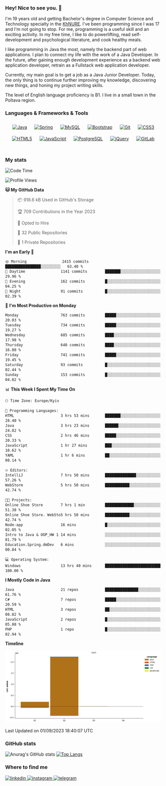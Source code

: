 ### Hey! Nice to see you. 👋

I'm 19 years old and getting Bachelor's degree in Computer Science and Technology
specialty in the [KhNURE][1]. I've been programming since I was 17 and I'm not going
to stop. For me, programming is a useful skill and an exciting activity. In my free
time, I like to do powerlifting, read self-development and psychological literature,
and cook healthy meals.

I like programming in Java the most, namely the backend part of web applications.
I plan to connect my life with the work of a Java Developer. In the future, after 
gaining enough development experience as a backend web application developer, 
retrain as a Fullstack web application developer. 

Currently, my main goal is to get a job as a Java Junior Developer. 
Today, the only thing is to continue further improving my knowledge, discovering 
new things, and honing my project writing skills.

The level of English language proficiency is B1. I live in a small town in the
Poltava region.

### Languages & Frameworks & Tools
<div align="center">  
<a href="https://www.java.com/" target="_blank"><img style="margin: 10px" src="https://profilinator.rishav.dev/skills-assets/java-original-wordmark.svg" alt="Java" height="50" /></a>
<a href="https://docs.spring.io/spring-framework/docs/3.0.x/reference/expressions.html#:~:text=The%20Spring%20Expression%20Language%20(SpEL,and%20basic%20string%20templating%20functionality." target="_blank"><img style="margin: 10px" src="https://profilinator.rishav.dev/skills-assets/springio-icon.svg" alt="Spring" height="50" /></a>
<a href="https://www.mysql.com/" target="_blank"><img style="margin: 10px" src="https://profilinator.rishav.dev/skills-assets/mysql-original-wordmark.svg" alt="MySQL" height="50" /></a>
<a href="https://getbootstrap.com/docs/3.4/javascript/" target="_blank"><img style="margin: 10px" src="https://profilinator.rishav.dev/skills-assets/bootstrap-plain.svg" alt="Bootstrap" height="50" /></a>  
<a href="https://github.com/" target="_blank"><img style="margin: 10px" src="https://profilinator.rishav.dev/skills-assets/git-scm-icon.svg" alt="Git" height="50" /></a>
<a href="https://www.w3schools.com/css/" target="_blank"><img style="margin: 10px" src="https://profilinator.rishav.dev/skills-assets/css3-original-wordmark.svg" alt="CSS3" height="50" /></a>  
<a href="https://en.wikipedia.org/wiki/HTML5" target="_blank"><img style="margin: 10px" src="https://profilinator.rishav.dev/skills-assets/html5-original-wordmark.svg" alt="HTML5" height="50" /></a>  
<a href="https://www.javascript.com/" target="_blank"><img style="margin: 10px" src="https://profilinator.rishav.dev/skills-assets/javascript-original.svg" alt="JavaScript" height="50" /></a>  
<a href="https://www.postgresql.org/" target="_blank"><img style="margin: 10px" src="https://profilinator.rishav.dev/skills-assets/postgresql-original-wordmark.svg" alt="PostgreSQL" height="50" /></a>  
<a href="https://jquery.com/" target="_blank"><img style="margin: 10px" src="https://profilinator.rishav.dev/skills-assets/jquery.png" alt="jQuery" height="50" /></a>
<a href="https://about.gitlab.com/" target="_blank"><img style="margin: 10px" src="https://profilinator.rishav.dev/skills-assets/gitlab.svg" alt="GitLab" height="50" /></a>  
</div>  

<br/>  

### My stats 

<!--START_SECTION:waka-->
![Code Time](http://img.shields.io/badge/Code%20Time-371%20hrs%2031%20mins-blue)

![Profile Views](http://img.shields.io/badge/Profile%20Views-0-blue)

**🐱 My GitHub Data** 

> 📦 918.6 kB Used in GitHub's Storage 
 > 
> 🏆 709 Contributions in the Year 2023
 > 
> 💼 Opted to Hire
 > 
> 📜 32 Public Repositories 
 > 
> 🔑 1 Private Repositories 
 > 
**I'm an Early 🐤** 

```text
🌞 Morning                2415 commits        ████████████████░░░░░░░░░   63.40 % 
🌆 Daytime                1141 commits        ███████░░░░░░░░░░░░░░░░░░   29.96 % 
🌃 Evening                162 commits         █░░░░░░░░░░░░░░░░░░░░░░░░   04.25 % 
🌙 Night                  91 commits          █░░░░░░░░░░░░░░░░░░░░░░░░   02.39 % 
```
📅 **I'm Most Productive on Monday** 

```text
Monday                   763 commits         █████░░░░░░░░░░░░░░░░░░░░   20.03 % 
Tuesday                  734 commits         █████░░░░░░░░░░░░░░░░░░░░   19.27 % 
Wednesday                685 commits         ████░░░░░░░░░░░░░░░░░░░░░   17.98 % 
Thursday                 640 commits         ████░░░░░░░░░░░░░░░░░░░░░   16.80 % 
Friday                   741 commits         █████░░░░░░░░░░░░░░░░░░░░   19.45 % 
Saturday                 93 commits          █░░░░░░░░░░░░░░░░░░░░░░░░   02.44 % 
Sunday                   153 commits         █░░░░░░░░░░░░░░░░░░░░░░░░   04.02 % 
```


📊 **This Week I Spent My Time On** 

```text
🕑︎ Time Zone: Europe/Kyiv

💬 Programming Languages: 
HTML                     3 hrs 53 mins       ███████░░░░░░░░░░░░░░░░░░   28.40 % 
Java                     3 hrs 23 mins       ██████░░░░░░░░░░░░░░░░░░░   24.82 % 
CSS                      2 hrs 46 mins       █████░░░░░░░░░░░░░░░░░░░░   20.33 % 
JavaScript               1 hr 27 mins        ███░░░░░░░░░░░░░░░░░░░░░░   10.62 % 
YAML                     1 hr 6 mins         ██░░░░░░░░░░░░░░░░░░░░░░░   08.14 % 

🔥 Editors: 
IntelliJ                 7 hrs 50 mins       ██████████████░░░░░░░░░░░   57.26 % 
WebStorm                 5 hrs 50 mins       ███████████░░░░░░░░░░░░░░   42.74 % 

🐱‍💻 Projects: 
Online Shoe Store        7 hrs 1 min         █████████████░░░░░░░░░░░░   51.38 % 
Online Shoe Store. WebSto5 hrs 50 mins       ███████████░░░░░░░░░░░░░░   42.74 % 
Node-app                 16 mins             █░░░░░░░░░░░░░░░░░░░░░░░░   02.05 % 
Intro to Java & OOP_HW 1 14 mins             ░░░░░░░░░░░░░░░░░░░░░░░░░   01.79 % 
Education.Spring.dmDev   6 mins              ░░░░░░░░░░░░░░░░░░░░░░░░░   00.84 % 

💻 Operating System: 
Windows                  13 hrs 40 mins      █████████████████████████   100.00 % 
```

**I Mostly Code in Java** 

```text
Java                     21 repos            ███████████████░░░░░░░░░░   61.76 % 
C#                       7 repos             █████░░░░░░░░░░░░░░░░░░░░   20.59 % 
HTML                     3 repos             ██░░░░░░░░░░░░░░░░░░░░░░░   08.82 % 
JavaScript               2 repos             █░░░░░░░░░░░░░░░░░░░░░░░░   05.88 % 
PHP                      1 repo              █░░░░░░░░░░░░░░░░░░░░░░░░   02.94 % 
```



**Timeline**

![Lines of Code chart](https://raw.githubusercontent.com/StasonMendelso/StasonMendelso/main/assets/bar_graph.png)


 Last Updated on 01/09/2023 18:40:07 UTC
<!--END_SECTION:waka-->

### GitHub stats
![Anurag's GitHub stats](https://github-readme-stats-sigma-five.vercel.app/api?username=stasonMendelso&show_icons=true&theme=transparent)
[![Top Langs](https://github-readme-stats-sigma-five.vercel.app/api/top-langs/?username=stasonMendelso)](https://github.com/stasonMendelso/github-readme-stats)
### Where to find me

<div align="start">
<a href="https://linkedin.com/in/stanislav-hlova-0b2a00265/" target="_blank">
<img src=https://img.shields.io/badge/linkedin-%231E77B5.svg?&style=for-the-badge&logo=linkedin&logoColor=white alt=linkedin style="margin-bottom: 5px;" />
</a>
<a href="https://instagram.com/stasonMendelson" target="_blank">
<img src=https://img.shields.io/badge/instagram-%23000000.svg?&style=for-the-badge&logo=instagram&logoColor=white alt=instagram style="margin-bottom: 5px;" />
</a> 
<a href="https://t.me/Stason_Mendelson" target="_blank">
<img src=https://img.shields.io/badge/telegram-%231E77B5.svg?&style=for-the-badge&logo=telegram&logoColor=white alt=telegram style="margin-bottom: 5px;" />
</a>  
</div>  

[1]:[https://nure.ua/en/]

